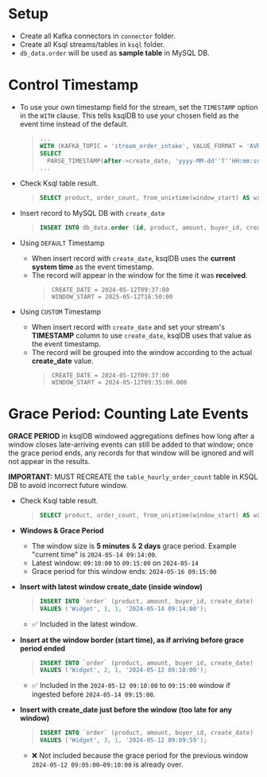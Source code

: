 # Setup
- Create all Kafka connectors in `connector` folder.
- Create all Ksql streams/tables in `ksql` folder.
- `db_data.order` will be used as **sample table** in MySQL DB.

# Control Timestamp
- To use your own timestamp field for the stream, set the `TIMESTAMP` option in the `WITH` clause. This tells ksqlDB to use your chosen field as the event time instead of the default.
    > ```sql
    > ...
    > WITH (KAFKA_TOPIC = 'stream_order_intake', VALUE_FORMAT = 'AVRO', TIMESTAMP = 'create_date') AS 
    > SELECT
    >   PARSE_TIMESTAMP(after->create_date, 'yyyy-MM-dd''T''HH:mm:ssX') AS create_date
    > ...
    > ```

- Check Ksql table result.
    > ```sql
    > SELECT product, order_count, from_unixtime(window_start) AS window_start, from_unixtime(window_end) AS window_end FROM table_hourly_order_count EMIT CHANGES;
    > ```

- Insert record to MySQL DB with `create_date`
    > ```sql
    > INSERT INTO db_data.order (id, product, amount, buyer_id, create_date) VALUES (null, 'Thingamajig', 8, 1, '2024-05-12 09:37:00');
    > ```


-  Using `DEFAULT` Timestamp
    - When insert record with `create_date`, ksqlDB uses the **current system time** as the event timestamp.
    - The record will appear in the window for the time it was **received**.
        > ```shell
        > CREATE_DATE = 2024-05-12T09:37:00
        > WINDOW_START = 2025-05-12T16:50:00
        > ```

-  Using `CUSTOM` Timestamp
    - When insert record with `create_date` and set your stream's **TIMESTAMP** column to use `create_date`, ksqlDB uses that value as the event timestamp.
    - The record will be grouped into the window according to the actual **create_date** value.
        > ```shell
        > CREATE_DATE = 2024-05-12T09:37:00
        > WINDOW_START = 2024-05-12T09:35:00.000
        > ```

# Grace Period: Counting Late Events
**GRACE PERIOD** in ksqlDB windowed aggregations defines how long after a window closes late-arriving events can still be added to that window; once the grace period ends, any records for that window will be ignored and will not appear in the results.

**IMPORTANT:** MUST RECREATE the `table_hourly_order_count` table in KSQL DB to avoid incorrect future window.

- Check Ksql table result.
    > ```sql
    > SELECT product, order_count, from_unixtime(window_start) AS window_start, from_unixtime(window_end) AS window_end FROM table_hourly_order_count EMIT CHANGES;
    > ```

- **Windows & Grace Period**
    - The window size is **5 minutes** & **2 days** grace period. Example "current time" is `2024-05-14 09:14:00`.
    - Latest window: `09:10:00` to `09:15:00` on `2024-05-14`
    - Grace period for this window ends: `2024-05-16 09:15:00`

- **Insert with latest window create_date (inside window)**
   > ```sql
   > INSERT INTO `order` (product, amount, buyer_id, create_date)
   > VALUES ('Widget', 1, 1, '2024-05-14 09:14:00');
   > ```
   - ✅ Included in the latest window.

- **Insert at the window border (start time), as if arriving before grace period ended**
   > ```sql
   > INSERT INTO `order` (product, amount, buyer_id, create_date)
   > VALUES ('Widget', 2, 1, '2024-05-12 09:10:00');
   > ```
    - ✅ Included in the `2024-05-12 09:10:00` to `09:15:00` window if ingested before `2024-05-14 09:15:00`.

- **Insert with create_date just before the window (too late for any window)**
   > ```sql
   > INSERT INTO `order` (product, amount, buyer_id, create_date)
   > VALUES ('Widget', 3, 1, '2024-05-12 09:09:59');
   > ```
   - ❌ Not included because the grace period for the previous window `2024-05-12 09:05:00–09:10:00` is already over.